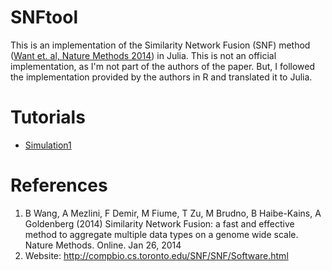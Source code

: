 # SNFtool
This is an implementation of the Similarity Network Fusion (SNF) method ([Want et. al, Nature Methods 2014][1]) in Julia. This is not an official
implementation, as I'm not part of the authors of the paper. But, I followed
the implementation provided by the authors in R and translated it to Julia.

# Tutorials
* [Simulation1](docs/build/tutorials/Simulation1.md)

# References
1. B Wang, A Mezlini, F Demir, M Fiume, T Zu, M Brudno, B Haibe-Kains, A Goldenberg (2014) Similarity Network Fusion: a fast and effective method to aggregate multiple data types on a genome wide scale. Nature Methods. Online. Jan 26, 2014  
2. Website: http://compbio.cs.toronto.edu/SNF/SNF/Software.html

[1]: https://www.nature.com/articles/nmeth.2810
